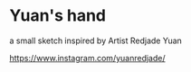# Yuan's hand

a small sketch inspired by Artist Redjade Yuan

https://www.instagram.com/yuanredjade/